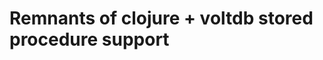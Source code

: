 Remnants of clojure + voltdb stored procedure support
=====================================================
